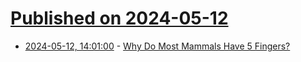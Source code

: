 # [Published on 2024-05-12](index.md)

* [2024-05-12, 14:01:00](https://soylentnews.org/article.pl?sid=24/05/11/0342245&from=rss) - [Why Do Most Mammals Have 5 Fingers?](https://soylentnews.org/article.pl?sid=24/05/11/0342245&from=rss)
